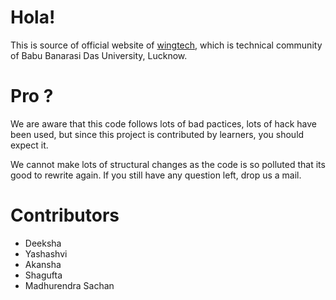 # Hola!
This is source of official website of [wingtech](http://wingtechcs.com/), which is  technical community of Babu Banarasi Das University, Lucknow.


Pro ?
=============================
 We are aware that this code follows lots of bad pactices, lots of hack have been used, but since this project is contributed by learners, you should expect it. 
 
 We cannot make lots of structural changes as the code is so polluted that its good to rewrite again. If you still have any question left, drop us a mail.
 

Contributors
=============================
- Deeksha
- Yashashvi
- Akansha
- Shagufta
- Madhurendra Sachan
